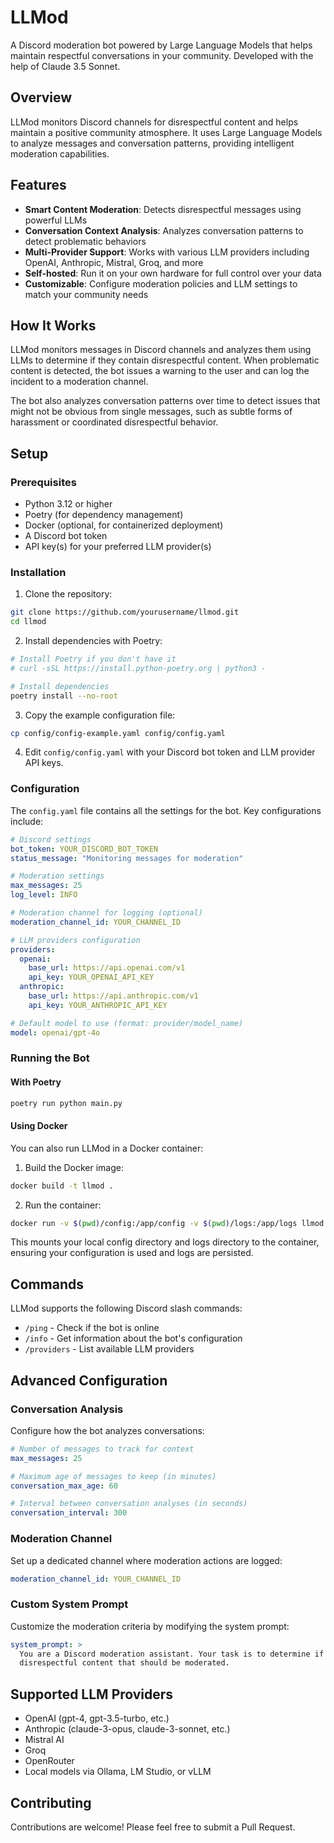 # LLMod

A Discord moderation bot powered by Large Language Models that helps maintain respectful conversations in your community.
Developed with the help of Claude 3.5 Sonnet.

## Overview

LLMod monitors Discord channels for disrespectful content and helps maintain a positive community atmosphere. It uses Large Language Models to analyze messages and conversation patterns, providing intelligent moderation capabilities.

## Features

- **Smart Content Moderation**: Detects disrespectful messages using powerful LLMs
- **Conversation Context Analysis**: Analyzes conversation patterns to detect problematic behaviors
- **Multi-Provider Support**: Works with various LLM providers including OpenAI, Anthropic, Mistral, Groq, and more
- **Self-hosted**: Run it on your own hardware for full control over your data
- **Customizable**: Configure moderation policies and LLM settings to match your community needs

## How It Works

LLMod monitors messages in Discord channels and analyzes them using LLMs to determine if they contain disrespectful content. When problematic content is detected, the bot issues a warning to the user and can log the incident to a moderation channel.

The bot also analyzes conversation patterns over time to detect issues that might not be obvious from single messages, such as subtle forms of harassment or coordinated disrespectful behavior.

## Setup

### Prerequisites

- Python 3.12 or higher
- Poetry (for dependency management)
- Docker (optional, for containerized deployment)
- A Discord bot token
- API key(s) for your preferred LLM provider(s)

### Installation

1. Clone the repository:
```bash
git clone https://github.com/yourusername/llmod.git
cd llmod
```

2. Install dependencies with Poetry:
```bash
# Install Poetry if you don't have it
# curl -sSL https://install.python-poetry.org | python3 -

# Install dependencies
poetry install --no-root
```

3. Copy the example configuration file:
```bash
cp config/config-example.yaml config/config.yaml
```

4. Edit `config/config.yaml` with your Discord bot token and LLM provider API keys.

### Configuration

The `config.yaml` file contains all the settings for the bot. Key configurations include:

```yaml
# Discord settings
bot_token: YOUR_DISCORD_BOT_TOKEN
status_message: "Monitoring messages for moderation"

# Moderation settings
max_messages: 25
log_level: INFO

# Moderation channel for logging (optional)
moderation_channel_id: YOUR_CHANNEL_ID

# LLM providers configuration
providers:
  openai:
    base_url: https://api.openai.com/v1
    api_key: YOUR_OPENAI_API_KEY
  anthropic:
    base_url: https://api.anthropic.com/v1
    api_key: YOUR_ANTHROPIC_API_KEY

# Default model to use (format: provider/model_name)
model: openai/gpt-4o
```

### Running the Bot

#### With Poetry

```bash
poetry run python main.py
```

#### Using Docker

You can also run LLMod in a Docker container:

1. Build the Docker image:
```bash
docker build -t llmod .
```

2. Run the container:
```bash
docker run -v $(pwd)/config:/app/config -v $(pwd)/logs:/app/logs llmod
```

This mounts your local config directory and logs directory to the container, ensuring your configuration is used and logs are persisted.

## Commands

LLMod supports the following Discord slash commands:

- `/ping` - Check if the bot is online
- `/info` - Get information about the bot's configuration
- `/providers` - List available LLM providers

## Advanced Configuration

### Conversation Analysis

Configure how the bot analyzes conversations:

```yaml
# Number of messages to track for context
max_messages: 25

# Maximum age of messages to keep (in minutes)
conversation_max_age: 60

# Interval between conversation analyses (in seconds)
conversation_interval: 300
```

### Moderation Channel

Set up a dedicated channel where moderation actions are logged:

```yaml
moderation_channel_id: YOUR_CHANNEL_ID
```

### Custom System Prompt

Customize the moderation criteria by modifying the system prompt:

```yaml
system_prompt: >
  You are a Discord moderation assistant. Your task is to determine if messages contain
  disrespectful content that should be moderated.
```

## Supported LLM Providers

- OpenAI (gpt-4, gpt-3.5-turbo, etc.)
- Anthropic (claude-3-opus, claude-3-sonnet, etc.)
- Mistral AI
- Groq
- OpenRouter
- Local models via Ollama, LM Studio, or vLLM

## Contributing

Contributions are welcome! Please feel free to submit a Pull Request.
